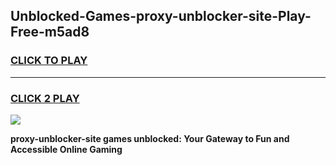 
## Unblocked-Games-proxy-unblocker-site-Play-Free-m5ad8
<h3>
<a href="https://premium76.site?title=proxy-unblocker-site&ref=10A">CLICK TO PLAY</a></h3>
<hr>

<h3>
<a href="https://premium76.site?title=proxy-unblocker-site&ref=10A">CLICK 2 PLAY</a>
  
</h3>

<a href="https://premium76.site?title=proxy-unblocker-site&ref=10A"><img src="https://clearcache.store/games.png"></a>


**proxy-unblocker-site games unblocked: Your Gateway to Fun and Accessible Online Gaming**
